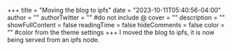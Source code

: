 +++
title = "Moving the blog to ipfs"
date = "2023-10-11T05:40:56-04:00"
author = ""
authorTwitter = "" #do not include @
cover = ""
description = ""
showFullContent = false
readingTime = false
hideComments = false
color = "" #color from the theme settings
+++
I moved the blog to ipfs, it is now being served from an ipfs node.
